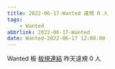 ```yaml
---
title: 2022-06-17-Wanted 違規 0 人
tags:
    - Wanted
abbrlink: 2022-06-17-Wanted
date: Wanted-2022-06-17 12:00:00
---
```

Wanted 板 [板規連結](https://www.ptt.cc/bbs/Wanted/M.1608829773.A.D3B.html)
昨天違規 0 人
